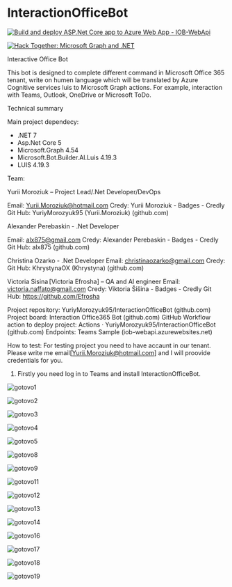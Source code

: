# InteractionOfficeBot

[![Build and deploy ASP.Net Core app to Azure Web App - IOB-WebApi](https://github.com/YuriyMorozyuk95/InteractionOfficeBot/actions/workflows/azure-webapps-dotnet-core.yml/badge.svg)](https://github.com/YuriyMorozyuk95/InteractionOfficeBot/actions/workflows/azure-webapps-dotnet-core.yml)

[![Hack Together: Microsoft Graph and .NET](https://img.shields.io/badge/Microsoft%20-Hack--Together-orange?style=for-the-badge&logo=microsoft)](https://github.com/microsoft/hack-together)

Interactive Office Bot 

This bot is designed to complete different command in Microsoft Office 365 tenant, write on humen language which will be translated by Azure Cognitive services luis to Microsoft Graph actions. For example, interaction with Teams, Outlook, OneDrive or Microsoft ToDo.

Technical summary

Main project dependecy:
-	.NET 7
-	Asp.Net Core 5
-	Microsoft.Graph 4.54 
-	Microsoft.Bot.Builder.AI.Luis 4.19.3
-	LUIS 4.19.3


Team:

Yurii Moroziuk – Project Lead/.Net Developer/DevOps

Email: Yurii.Moroziuk@hotmail.com
Credy: Yurii Moroziuk - Badges - Credly
Git Hub: YuriyMorozyuk95 (Yurii.Moroziuk) (github.com)

Alexander Perebaskin - .Net Developer

Email: alx875@gmail.com
Credy: Alexander Perebaskin - Badges - Credly
Git Hub: alx875 (github.com)

Christina Ozarko - .Net Developer
Email: christinaozarko@gmail.com
Credy: 
Git Hub: KhrystynaOX (Khrystyna) (github.com)


Victoria Sisina [Victoria Efrosha] – QA and AI engineer 
Email: victoria.naffato@gmail.com 
Credy: Viktoria Šišina - Badges - Credly
Git Hub: https://github.com/Efrosha


Project repository: YuriyMorozyuk95/InteractionOfficeBot (github.com)
Project board: Interaction Office365 Bot (github.com)
GitHub Workflow action to deploy project: Actions · YuriyMorozyuk95/InteractionOfficeBot (github.com)
Endpoints: Teams Sample (iob-webapi.azurewebsites.net)

How to test:
For testing project you need to have accaunt in our tenant. Please write me email[Yurii.Moroziuk@hotmail.com] and I will proovide credentials for you.  

1)	Firstly you need log in to Teams and install InteractionOfficeBot.

![gotovo1](https://user-images.githubusercontent.com/27745979/225170441-e454a85b-e5ab-45dc-aca7-ad3295ca6c88.gif)

![gotovo2](https://user-images.githubusercontent.com/27745979/225170446-0fd64a67-6275-4867-8b19-f6fc751d0a7d.gif)

![gotovo3](https://user-images.githubusercontent.com/27745979/225170450-7a8853c6-916b-460e-a254-87478ce4ca03.gif)

![gotovo4](https://user-images.githubusercontent.com/27745979/225170455-6fb1a04d-1840-455a-b8ac-cf62d929c2ef.gif)

![gotovo5](https://user-images.githubusercontent.com/27745979/225170456-1e9e90a0-d9d6-4a2e-b9c0-e949fd7ff917.gif)

![gotovo8](https://user-images.githubusercontent.com/27745979/225170459-b902d1b1-cd62-4224-b47d-b295e6bcd974.gif)

![gotovo9](https://user-images.githubusercontent.com/27745979/225170460-5dcee558-93db-4c89-84c8-6e1fa4e30691.gif)

![gotovo11](https://user-images.githubusercontent.com/27745979/225170463-21e14b7d-129b-4466-97b0-eb7acbc8dc4f.gif)

![gotovo12](https://user-images.githubusercontent.com/27745979/225170464-36de7f76-c351-4489-8c4f-24d9e4d6f4d6.gif)

![gotovo13](https://user-images.githubusercontent.com/27745979/225170468-1ba59b57-a274-41a8-b5e7-f39c5fc55b6a.gif)

![gotovo14](https://user-images.githubusercontent.com/27745979/225170471-a947704b-7cfd-4125-9898-42b424b7c020.gif)

![gotovo16](https://user-images.githubusercontent.com/27745979/225170473-ffb14305-6d21-4917-9557-572ad63f138b.gif)

![gotovo17](https://user-images.githubusercontent.com/27745979/225170479-ff71d6a6-add3-4cef-b9e1-89901657a6a3.gif)

![gotovo18](https://user-images.githubusercontent.com/27745979/225170480-4aa7ce35-0a33-46de-8263-1933d24dbb2a.gif)

![gotovo19](https://user-images.githubusercontent.com/27745979/225170482-b7c8e7ca-9593-4c6b-b49d-218c897a546a.gif)


